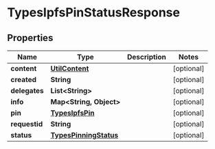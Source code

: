 # TypesIpfsPinStatusResponse

## Properties
Name | Type | Description | Notes
------------ | ------------- | ------------- | -------------
**content** | [**UtilContent**](UtilContent.md) |  |  [optional]
**created** | **String** |  |  [optional]
**delegates** | **List&lt;String&gt;** |  |  [optional]
**info** | **Map&lt;String, Object&gt;** |  |  [optional]
**pin** | [**TypesIpfsPin**](TypesIpfsPin.md) |  |  [optional]
**requestid** | **String** |  |  [optional]
**status** | [**TypesPinningStatus**](TypesPinningStatus.md) |  |  [optional]
